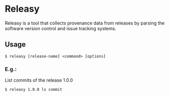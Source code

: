 Releasy
=======

Releasy is a tool that collects provenance data from releases 
by parsing the software version control and issue tracking
systems.

Usage
-----

```
$ releasy [release-name] <command> [options]
```

### E.g.:

List commits of the release 1.0.0
```
$ releasy 1.0.0 ls commit
```

